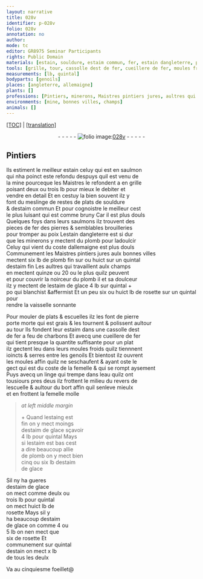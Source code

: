 ```yaml
---
layout: narrative
title: 028v
identifier: p-028v
folio: 028v
annotation: no
author:
mode: tc
editor: GR8975 Seminar Participants
rights: Public Domain
materials: [estain, souldure, estaim commun, fer, estain dangleterre, plomb, plomb fin, estaim fin, estaim de glace, rosette, pierre porte morte, grais, estaim, charbons, eau, estaing est fin, estaim est bas]
tools: [grille, tour, cassolle dest de fer, cueillere de fer, moules froids, moules, linge]
measurements: [lb, quintal]
bodyparts: [genoils]
places: [angleterre, allemaigne]
plants: []
professions: [Pintiers, minerons, Maistres pintiers jures, aultres qui travaillent aulx champs]
environments: [mine, bonnes villes, champs]
animals: []
---
```


<p><a href="{{ site.baseurl }}/diplomatic/">[TOC]</a> | <a href="{{ site.baseurl }}/texts/p-028v_tl/" target="_blank">[translation]</a></p><div class="folio" align="center">- - - - - <a href="http://gallica.bnf.fr/ark:/12148/btv1b10500001g/f62.image" target="_blank"><img src="https://cu-mkp.github.io/2017-workshop-edition/assets/photo-icon.png" alt="folio image: " style="display:inline-block; margin-bottom:-3px;"/>028v</a> - - - - - </div>  
  

## <span class="pro">Pintiers</span>

 
Ils estiment le meilleur <span class="m">estain</span> celuy qui est en saulmon<br/> qui nha poinct este refondu despuys quil est venu de<br/> la <span class="env">mine</span> pourceque les M<span class="exp">aistr</span>e<span class="exp">s</span> le refondent <span class="del">a</span> en <span class="tl">grille</span><br/> poisant deux ou trois <span class="ms">lb</span> pour mieux le debiter et<br/> vendre en detail Et en cestuy la bien souvent ilz y<br/> font du meslinge de restes de plats de <span class="m">souldure</span><br/> & d<span class="m">estaim commun</span> Et pour cognoistre le meilleur cest<br/> le plus luisant qui est co<span class="exp">mm</span>e bruny Car il est plus douls<br/> Quelques foys dans leurs saulmons ilz trouvent des<br/> pieces de <span class="m">fer</span> des pierres & semblables brouilleries<br/> pour tromper au poix L<span class="m">estain d<span class="pl">angleterre</span></span> est si dur<br/> que les <span class="pro">minerons</span> y mectent du <span class="m">plomb</span> pour ladoulcir<br/> Celuy qui vient du coste d<span class="pl">allemaigne</span> est plus douls<br/> Communement les <span class="pro">M<span class="exp">aistr</span>e<span class="exp">s</span> pintiers jures</span> aulx <span class="env">bonnes villes</span><br/> mectent six <span class="ms">lb</span> de <span class="m">plomb fin</span> <span class="del">sur</span> ou huict sur un <span class="ms">quintal</span><br/> d<span class="m">estaim fin</span> Les <span class="pro">aultres qui travaillent aulx <span class="env">champs</span></span><br/> en mectent quinze ou 20 ou le plus quilz peuvent<br/> et pour couvrir la noirceur du <span class="m">plomb</span> <span class="del">il</span> et sa doulceur<br/> ilz y mectent de l<span class="m">estaim de glace</span> 4 <span class="ms">lb</span> sur <span class="ms">quintal</span> \+<br/> <span class="del">po</span> qui blanchist &affermist Et <span class="del">un peu</span> <span class="add">six ou huict <span class="ms">lb</span></span> de <span class="m">rosette</span> <span class="add">sur un <span class="ms">quintal</span></span> pour<br/> rendre la vaisselle <span class="sn">sonnante</span>
 
 Pour mouler de plats & escuelles ilz les font de <span class="m">pierre<br/> <span class="del">porte</span> morte</span> qui est <span class="m">grais</span> & les tournent & polissent <span class="del">aultour</span><br/> au <span class="tl">tour</span> Ils fondent leur <span class="m">estaim</span> dans une <span class="tl">cassolle <span class="del">dest</span><br/> de <span class="m">fer</span></span> a feu de <span class="m">charbons</span> Et avecq une <span class="tl">cueillere de <span class="m">fer</span></span><br/> qui tient <span class="del">presque</span> la quantite suffisante pour un plat<br/> ilz gectent <span class="del">leu</span> dans leurs <span class="tl">moules froids</span> quilz tiennnent<br/> ioincts & serres entre les <span class="bp">genoils</span> Et bientost ilz ouvrent<br/> les <span class="tl">moules</span> affin quilz ne seschaufent & ayant oste le<br/> gect qui est du coste de la femelle & qui se rompt aysem<span class="exp">ent</span><br/> Puys avecq un <span class="tl">linge</span> qui trempe dans l<span class="m">eau</span> quilz ont<br/> tousiours pres deus ilz frottent le milieu du revers de<br/> lescuelle & aultour du bort affin quil senleve mieulx<br/> et en frottent la femelle molle
 
> *at left middle margin*
> 
> 
>   \+ Quand l<span class="m">estaing est<br/> fin</span> on y mect moings<br/> d<span class="m">estaim de glace</span> sçavoir<br/> 4 <span class="ms">lb</span> pour <span class="ms">quintal</span> Mays<br/> si l<span class="m">estaim est bas</span> cest<br/> a dire beaucoup allie<br/> de <span class="m">plomb</span> on y mect bien<br/> cinq ou six <span class="ms">lb</span> d<span class="m">estaim<br/> de glace</span>
 
 Sil ny ha gueres<br/> d<span class="m">estaim de glace</span><br/> on mect co<span class="exp">mm</span>e deulx ou<br/> trois <span class="ms">lb</span> pour <span class="ms">quintal</span><br/> on mect huict <span class="ms">lb</span> de<br/> <span class="m">rosette</span> Mays sil y<br/> ha beaucoup d<span class="m">estaim<br/> de glace</span> <span class="del">on</span> co<span class="exp">mm</span>e 4 ou<br/> 5 <span class="ms">lb</span> on nen mect que<br/> six de <span class="m">rosette</span> Et<br/> co<span class="exp">mmun</span>ement sur <span class="ms">quintal</span><br/> d<span class="m">estain</span> on mect x <span class="ms">lb</span><br/> de tous les deulx
 
 
  
Va au cinquiesme foeillet@
 
